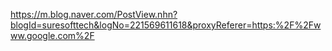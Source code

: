 <!-- ---
layout: post
title: "Test Driven Development"
categories:
  - Java
excerpt: " "
comments: true
share: true
tags:
  - Java
date: 2020-10-21 T15:39:00-0:05:00
--- -->

https://m.blog.naver.com/PostView.nhn?blogId=suresofttech&logNo=221569611618&proxyReferer=https:%2F%2Fwww.google.com%2F